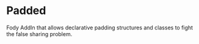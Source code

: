 # Padded
Fody AddIn that allows declarative padding structures and classes to fight the false sharing problem.

